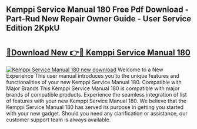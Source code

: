 ## Kemppi Service Manual 180 Free Pdf Download - Part-Rud New Repair Owner Guide - User Service Edition 2KpkU

# <h2><a href="http://bc77815.oget.top/?id=Kemppi+Service+Manual+180">🔗Download New 👉🔴 Kemppi Service Manual 180</a></h2>

[![Kemppi Service Manual 180 new download](https://i.imgur.com/5g1atiW.png)](http://bc77815.oget.top/?id=Kemppi+Service+Manual+180)
Welcome to a New Experience This user manual introduces you to the unique features and functionalities of your new Kemppi Service Manual 180. Compatible with Major Brands This Kemppi Service Manual 180 is compatible with major brands of compatible products. Experience the seamless integration of list of features with your new Kemppi Service Manual 180. We believe that the Kemppi Service Manual 180 has served its purpose in getting you started with your new gadget. Should you need any clarification or assistance, our customer support team is always available.
